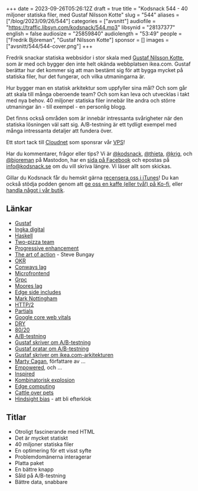 +++
date = 2023-09-26T05:26:12Z
draft = true
title = "Kodsnack 544 - 40 miljoner statiska filer, med Gustaf Nilsson Kotte"
slug = "544"
aliases = ["/blog/2023/09/26/544"]
categories = ["avsnitt"]
audiofile = "https://traffic.libsyn.com/kodsnack/544.mp3"
libsynid = "28137377"
english = false
audiosize = "25859840"
audiolength = "53:49"
people = ["Fredrik Björeman", "Gustaf Nilsson Kotte"]
sponsor = []
images = ["avsnitt/544/544-cover.png"]
+++

Fredrik snackar statiska webbsidor i stor skala med [Gustaf Nilsson Kotte](https://www.linkedin.com/in/gustaf-nilsson-kotte-39241b6/), som är med och bygger den inte helt okända webbplatsen ikea.com. Gustaf berättar hur det kommer sig att man bestämt sig för att bygga mycket på statiska filer, hur det fungerar, och vilka utmaningarna är.

Hur bygger man en statisk arkitektur som uppfyller sina mål? Och som går att skala till många oberoende team? Och som kan leva och utvecklas i takt med nya behov. 40 miljoner statiska filer innebär lite andra och större utmaningar än - till exempel - en personlig blogg.

Det finns också områden som är innebär intressanta svårigheter när den statiska lösningen väl satt sig. A/B-testning är ett tydligt exempel med många intressanta detaljer att fundera över.

Ett stort tack till [Cloudnet](https://www.cloudnet.se) som sponsrar vår [VPS](https://en.wikipedia.org/wiki/Virtual_private_server)!

Har du kommentarer, frågor eller tips? Vi är [@kodsnack](https://social.podsnack.se/@kodsnack), [@thieta](https://6510.nu/@thieta), [@krig](https://6510.nu/@krig), och [@bjoreman](https://toot.cafe/@bjoreman) på Mastodon, har en [sida på Facebook](https://www.facebook.com/) och epostas på [info@kodsnack.se](mailto:info@kodsnack.se) om du vill skriva längre. Vi läser allt som skickas.

Gillar du Kodsnack får du hemskt gärna [recensera oss i iTunes](https://itunes.apple.com/se/podcast/kodsnack/id561631498?l=en)! Du kan också stödja podden genom att <a href="https://ko-fi.com/kodsnack" rel="payment">ge oss en kaffe (eller två!) på Ko-fi</a>, eller [handla något i vår butik](https://shop.spreadshirt.se/kodsnack/).

## Länkar ##
* [Gustaf](https://www.linkedin.com/in/gustaf-nilsson-kotte-39241b6/)
* [Ingka digital](https://join.ingka.com/)
* [Haskell](https://en.wikipedia.org/wiki/Haskell)
* [Two-pizza team](https://martinfowler.com/bliki/TwoPizzaTeam.html)
* [Progressive enhancement](https://en.wikipedia.org/w/index.php?search=Progressive+enhancement&title=Special:Search&profile=advanced&fulltext=1&ns0=1)
* [The art of action](https://www.amazon.com/Art-Action-Leaders-between-Actions/dp/1857885597) - Steve Bungay
* [OKR](https://en.wikipedia.org/wiki/Objectives_and_key_results)
* [Conways lag](https://en.wikipedia.org/wiki/Conway%27s_law)
* [Microfrontend](https://en.wikipedia.org/wiki/Microfrontend)
* [Grpc](https://en.wikipedia.org/wiki/GRPC)
* [Moores lag](https://en.wikipedia.org/wiki/Moore%27s_law)
* [Edge side includes](https://en.wikipedia.org/wiki/Edge_Side_Includes)
* [Mark Nottingham](https://www.mnot.net/)
* [HTTP/2](https://en.wikipedia.org/wiki/HTTP/2)
* [Partials](https://gohugo.io/templates/partials/)
* [Google core web vitals](https://developers.google.com/search/docs/appearance/core-web-vitals)
* [DRY](https://en.wikipedia.org/wiki/Don%27t_repeat_yourself)
* [80/20](https://en.wikipedia.org/wiki/Pareto_principle)
* [A/B-testning](https://en.wikipedia.org/wiki/A/B_testing)
* [Gustaf skriver om A/B-testning](https://medium.com/flat-pack-tech/ikea-com-the-problems-with-static-content-3cd750a5f529)
* [Gustaf pratar om A/B-testning](https://www.youtube.com/watch?v=lZcRDrhU_K8)
* [Gustaf skriver om ikea.com-arkitekturen](https://medium.com/flat-pack-tech/history-of-ikea-com-static-files-and-microfrontends-6def9d7c4285)
* [Marty Cagan](https://www.svpg.com/team/marty-cagan/), författare av …
* [Empowered](https://www.adlibris.com/se/bok/empowered-9781119691297), och …
* [Inspired](https://www.svpg.com/books/inspired-how-to-create-tech-products-customers-love-2nd-edition/)
* [Kombinatorisk explosion](https://en.wikipedia.org/wiki/Combinatorial_explosion)
* [Edge computing](https://en.wikipedia.org/wiki/Edge_computing)
* [Cattle over pets](https://www.hava.io/blog/cattle-vs-pets-devops-explained)
* [Hindsight bias](https://thedecisionlab.com/biases/hindsight-bias) - att bli efterklok

## Titlar ##
* Otroligt fascinerande med HTML
* Det är mycket statiskt
* 40 miljoner statiska filer
* En optimering för ett visst syfte
* Problemdomänerna interagerar
* Platta paket
* En bättre knapp
* Såld på A/B-testning
* Bättre data, snabbare

